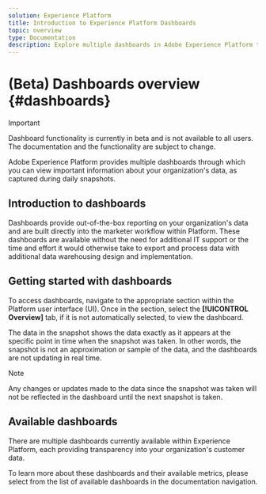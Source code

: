 ```yaml
---
solution: Experience Platform
title: Introduction to Experience Platform Dashboards
topic: overview
type: Documentation
description: Explore multiple dashboards in Adobe Experience Platform to view important information about your organization's data, as captured during daily snapshots. 
---
```


# (Beta) Dashboards overview {#dashboards}

>[!IMPORTANT]
>
>Dashboard functionality is currently in beta and is not available to all users. The documentation and the functionality are subject to change.

Adobe Experience Platform provides multiple dashboards through which you can view important information about your organization's data, as captured during daily snapshots.

## Introduction to dashboards

Dashboards provide out-of-the-box reporting on your organization's data and are built directly into the marketer workflow within Platform. These dashboards are available without the need for additional IT support or the time and effort it would otherwise take to export and process data with additional data warehousing design and implementation.

## Getting started with dashboards

To access dashboards, navigate to the appropriate section within the Platform user interface (UI). Once in the section, select the **[!UICONTROL Overview]** tab, if it is not automatically selected, to view the dashboard.

The data in the snapshot shows the data exactly as it appears at the specific point in time when the snapshot was taken. In other words, the snapshot is not an approximation or sample of the data, and the dashboards are not updating in real time.

>[!NOTE]
>
>Any changes or updates made to the data since the snapshot was taken will not be reflected in the dashboard until the next snapshot is taken.

## Available dashboards

There are multiple dashboards currently available within Experience Platform, each providing transparency into your organization's customer data.

To learn more about these dashboards and their available metrics, please select from the list of available dashboards in the documentation navigation.